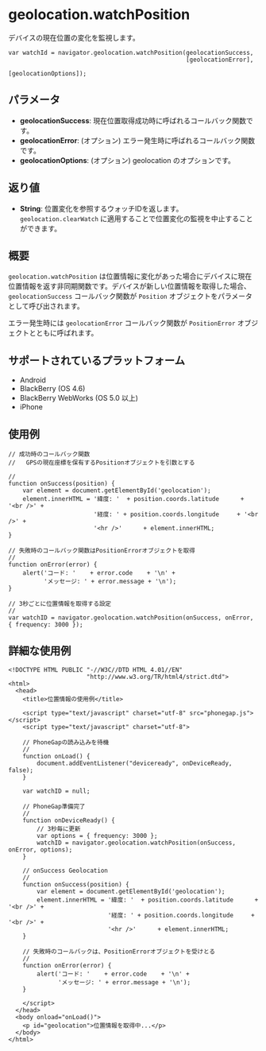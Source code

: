geolocation.watchPosition
=========================
デバイスの現在位置の変化を監視します。


    var watchId = navigator.geolocation.watchPosition(geolocationSuccess,
                                                      [geolocationError],
                                                      [geolocationOptions]);

													  
パラメータ
----------

- __geolocationSuccess__: 現在位置取得成功時に呼ばれるコールバック関数です。
- __geolocationError__: (オプション) エラー発生時に呼ばれるコールバック関数です。
- __geolocationOptions__: (オプション) geolocation のオプションです。

返り値
-------

- __String__: 位置変化を参照するウォッチIDを返します。 `geolocation.clearWatch` に適用することで位置変化の監視を中止することができます。

概要
-----------
`geolocation.watchPosition` は位置情報に変化があった場合にデバイスに現在位置情報を返す非同期関数です。デバイスが新しい位置情報を取得した場合、 `geolocationSuccess` コールバック関数が `Position` オブジェクトをパラメータとして呼び出されます。

エラー発生時には `geolocationError` コールバック関数が `PositionError` オブジェクトとともに呼ばれます。


サポートされているプラットフォーム
-------------------

- Android
- BlackBerry (OS 4.6)
- BlackBerry WebWorks (OS 5.0 以上)
- iPhone

使用例
-------------

    // 成功時のコールバック関数
    //   GPSの現在座標を保有するPositionオブジェクトを引数とする
    
    //
    function onSuccess(position) {
        var element = document.getElementById('geolocation');
        element.innerHTML = '緯度: '  + position.coords.latitude      + '<br />' +
                            '経度: ' + position.coords.longitude     + '<br />' +
                            '<hr />'      + element.innerHTML;
    }

    // 失敗時のコールバック関数はPositionErrorオブジェクトを取得
    //
    function onError(error) {
        alert('コード: '    + error.code    + '\n' +
              'メッセージ: ' + error.message + '\n');
    }

    // 3秒ごとに位置情報を取得する設定
    //
    var watchID = navigator.geolocation.watchPosition(onSuccess, onError, { frequency: 3000 });
    

詳細な使用例
------------

    <!DOCTYPE HTML PUBLIC "-//W3C//DTD HTML 4.01//EN"
                          "http://www.w3.org/TR/html4/strict.dtd">
    <html>
      <head>
        <title>位置情報の使用例</title>

        <script type="text/javascript" charset="utf-8" src="phonegap.js"></script>
        <script type="text/javascript" charset="utf-8">

        // PhoneGapの読み込みを待機
        //
        function onLoad() {
            document.addEventListener("deviceready", onDeviceReady, false);
        }

        var watchID = null;

        // PhoneGap準備完了
        //
        function onDeviceReady() {
            // 3秒毎に更新
            var options = { frequency: 3000 };
            watchID = navigator.geolocation.watchPosition(onSuccess, onError, options);
        }
    
        // onSuccess Geolocation
        //
        function onSuccess(position) {
            var element = document.getElementById('geolocation');
            element.innerHTML = '緯度: '  + position.coords.latitude      + '<br />' +
                                '経度: ' + position.coords.longitude     + '<br />' +
                                '<hr />'      + element.innerHTML;
        }
    
	    // 失敗時のコールバックは、PositionErrorオブジェクトを受けとる
	    //
	    function onError(error) {
	        alert('コード: '    + error.code    + '\n' +
	              'メッセージ: ' + error.message + '\n');
	    }

        </script>
      </head>
      <body onload="onLoad()">
        <p id="geolocation">位置情報を取得中...</p>
      </body>
    </html>